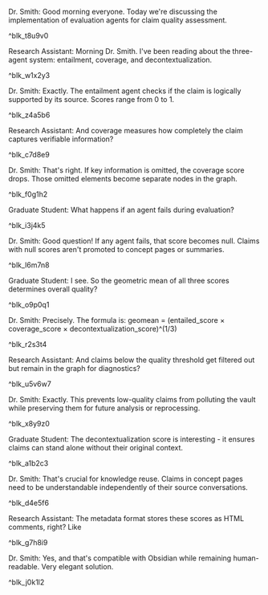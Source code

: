 <!-- aclarai:title=Academic Discussion on Evaluation Agents -->
<!-- aclarai:created_at=2023-12-22T10:00:00Z -->
<!-- aclarai:participants=["Dr. Smith", "Research Assistant", "Graduate Student"] -->
<!-- aclarai:message_count=14 -->
<!-- aclarai:plugin_metadata={"source_format": "plain_text", "detected_speakers": 3, "conversation_type": "academic"} -->

Dr. Smith: Good morning everyone. Today we're discussing the implementation of evaluation agents for claim quality assessment.
<!-- aclarai:id=blk_t8u9v0 ver=1 -->
^blk_t8u9v0

Research Assistant: Morning Dr. Smith. I've been reading about the three-agent system: entailment, coverage, and decontextualization.
<!-- aclarai:id=blk_w1x2y3 ver=1 -->
^blk_w1x2y3

Dr. Smith: Exactly. The entailment agent checks if the claim is logically supported by its source. Scores range from 0 to 1.
<!-- aclarai:id=blk_z4a5b6 ver=1 -->
^blk_z4a5b6

Research Assistant: And coverage measures how completely the claim captures verifiable information?
<!-- aclarai:id=blk_c7d8e9 ver=1 -->
^blk_c7d8e9

Dr. Smith: That's right. If key information is omitted, the coverage score drops. Those omitted elements become separate nodes in the graph.
<!-- aclarai:id=blk_f0g1h2 ver=1 -->
^blk_f0g1h2

Graduate Student: What happens if an agent fails during evaluation?
<!-- aclarai:id=blk_i3j4k5 ver=1 -->
^blk_i3j4k5

Dr. Smith: Good question! If any agent fails, that score becomes null. Claims with null scores aren't promoted to concept pages or summaries.
<!-- aclarai:id=blk_l6m7n8 ver=1 -->
^blk_l6m7n8

Graduate Student: I see. So the geometric mean of all three scores determines overall quality?
<!-- aclarai:id=blk_o9p0q1 ver=1 -->
^blk_o9p0q1

Dr. Smith: Precisely. The formula is: geomean = (entailed_score × coverage_score × decontextualization_score)^(1/3)
<!-- aclarai:id=blk_r2s3t4 ver=1 -->
^blk_r2s3t4

Research Assistant: And claims below the quality threshold get filtered out but remain in the graph for diagnostics?
<!-- aclarai:id=blk_u5v6w7 ver=1 -->
^blk_u5v6w7

Dr. Smith: Exactly. This prevents low-quality claims from polluting the vault while preserving them for future analysis or reprocessing.
<!-- aclarai:id=blk_x8y9z0 ver=1 -->
^blk_x8y9z0

Graduate Student: The decontextualization score is interesting - it ensures claims can stand alone without their original context.
<!-- aclarai:id=blk_a1b2c3 ver=1 -->
^blk_a1b2c3

Dr. Smith: That's crucial for knowledge reuse. Claims in concept pages need to be understandable independently of their source conversations.
<!-- aclarai:id=blk_d4e5f6 ver=1 -->
^blk_d4e5f6

Research Assistant: The metadata format stores these scores as HTML comments, right? Like <!-- aclarai:entailed_score=0.91 -->
<!-- aclarai:id=blk_g7h8i9 ver=1 -->
^blk_g7h8i9

Dr. Smith: Yes, and that's compatible with Obsidian while remaining human-readable. Very elegant solution.
<!-- aclarai:id=blk_j0k1l2 ver=1 -->
^blk_j0k1l2
<!-- aclarai:entailed_score=0.94 -->
<!-- aclarai:coverage_score=0.91 -->
<!-- aclarai:decontextualization_score=0.87 -->